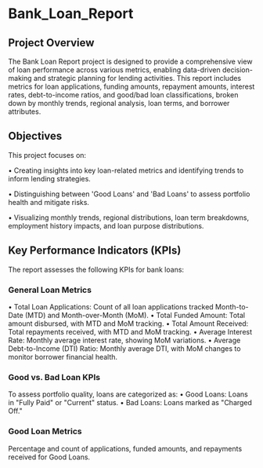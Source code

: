 # Bank_Loan_Report
## Project Overview

The Bank Loan Report project is designed to provide a comprehensive view of loan performance across various metrics, enabling data-driven decision-making and strategic planning for lending activities. This report includes metrics for loan applications, funding amounts, repayment amounts, interest rates, debt-to-income ratios, and good/bad loan classifications, broken down by monthly trends, regional analysis, loan terms, and borrower attributes.
## Objectives
This project focuses on:

•	Creating insights into key loan-related metrics and identifying trends to inform lending strategies.

•	Distinguishing between 'Good Loans' and 'Bad Loans' to assess portfolio health and mitigate risks.

•	Visualizing monthly trends, regional distributions, loan term breakdowns, employment history impacts, and loan purpose distributions.
## Key Performance Indicators (KPIs)
The report assesses the following KPIs for bank loans:
### General Loan Metrics

•	Total Loan Applications: Count of all loan applications tracked Month-to-Date (MTD) and Month-over-Month (MoM).
•	Total Funded Amount: Total amount disbursed, with MTD and MoM tracking.
•	Total Amount Received: Total repayments received, with MTD and MoM tracking.
•	Average Interest Rate: Monthly average interest rate, showing MoM variations.
•	Average Debt-to-Income (DTI) Ratio: Monthly average DTI, with MoM changes to monitor borrower financial health.
### Good vs. Bad Loan KPIs
To assess portfolio quality, loans are categorized as:
•	Good Loans: Loans in "Fully Paid" or "Current" status.
•	Bad Loans: Loans marked as "Charged Off."
### Good Loan Metrics
Percentage and count of applications, funded amounts, and repayments received for Good Loans.

